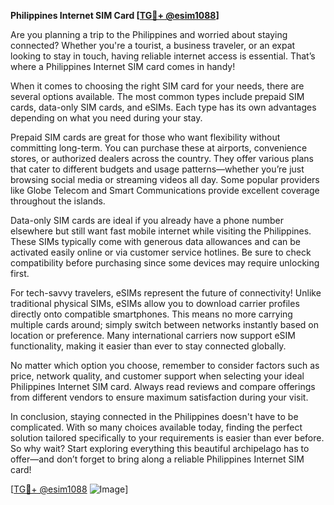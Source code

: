**Philippines Internet SIM Card [[TG💪+ @esim1088](https://t.me/s/esim1088)]**

Are you planning a trip to the Philippines and worried about staying connected? Whether you're a tourist, a business traveler, or an expat looking to stay in touch, having reliable internet access is essential. That’s where a Philippines Internet SIM card comes in handy! 

When it comes to choosing the right SIM card for your needs, there are several options available. The most common types include prepaid SIM cards, data-only SIM cards, and eSIMs. Each type has its own advantages depending on what you need during your stay.

Prepaid SIM cards are great for those who want flexibility without committing long-term. You can purchase these at airports, convenience stores, or authorized dealers across the country. They offer various plans that cater to different budgets and usage patterns—whether you’re just browsing social media or streaming videos all day. Some popular providers like Globe Telecom and Smart Communications provide excellent coverage throughout the islands.

Data-only SIM cards are ideal if you already have a phone number elsewhere but still want fast mobile internet while visiting the Philippines. These SIMs typically come with generous data allowances and can be activated easily online or via customer service hotlines. Be sure to check compatibility before purchasing since some devices may require unlocking first.

For tech-savvy travelers, eSIMs represent the future of connectivity! Unlike traditional physical SIMs, eSIMs allow you to download carrier profiles directly onto compatible smartphones. This means no more carrying multiple cards around; simply switch between networks instantly based on location or preference. Many international carriers now support eSIM functionality, making it easier than ever to stay connected globally.

No matter which option you choose, remember to consider factors such as price, network quality, and customer support when selecting your ideal Philippines Internet SIM card. Always read reviews and compare offerings from different vendors to ensure maximum satisfaction during your visit.

In conclusion, staying connected in the Philippines doesn't have to be complicated. With so many choices available today, finding the perfect solution tailored specifically to your requirements is easier than ever before. So why wait? Start exploring everything this beautiful archipelago has to offer—and don’t forget to bring along a reliable Philippines Internet SIM card!

[[TG💪+ @esim1088](https://t.me/s/esim1088) ![Image](https://i.postimg.cc/Y0z9fWf4/image.png)]